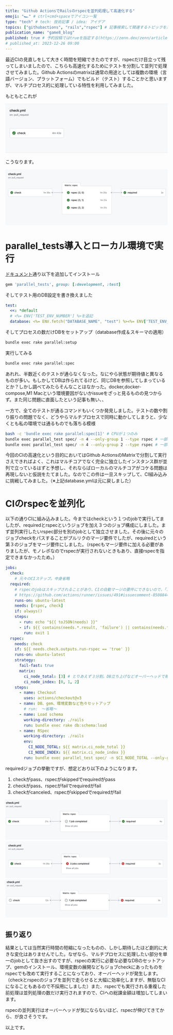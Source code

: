 ```yaml
---
title: "Github ActionsでRailsのrspecを並列処理して高速化する"
emoji: "🏎️" # ctrl+cmd+spaceでアイコン一覧
type: "tech" # tech: 技術記事 / idea: アイデア
topics: ["githubactions", "rails","rspec"] # 記事検索して関連するトピックを見つけると「このトピックを指定するには◯◯◯と入力」と教えてくれる
publication_name: "game8_blog"
published: true # 予約投稿ではtrueを指定する(https://zenn.dev/zenn/articles/zenn-cli-guide)
# published_at: 2023-12-26 09:00
---
```


最近CIの見直しをして大きく時間を短縮できたのですが、rspecだけ目立って残ってしまいましたので、こちらも高速化するためにテストを分割して並列で処理させてみました。Github Actionsのmatrixは通常の用途としては複数の環境（言語バージョン、プラットフォーム）でもビルド（テスト）することかと思いますが、マルチプロセス的に処理している特性を利用してみました。

もともとこれが

![](/images/articles/4167857a1fc3c3.md/before.png)

こうなります。

![](/images/articles/4167857a1fc3c3.md/after.png)

# parallel_tests導入とローカル環境で実行

[ドキュメント](https://github.com/grosser/parallel_tests/)通り以下を追加してインストール

```ruby
gem 'parallel_tests', group: [:development, :test]
```

そしてテスト用のDB設定を書き換えました

```yml
test:
  <<: *default
  # <%= ENV['TEST_ENV_NUMBER'] %>を追記
  database: <%= ENV.fetch("DATABASE_NAME", "test") %><%= ENV['TEST_ENV_NUMBER'] %>
```

そしてプロセスの数だけDBをセットアップ（database作成＆スキーマの適用）

```bash
bundle exec rake parallel:setup
```

実行してみる

```bash
bundle exec rake parallel:spec
```

あれれ、半数近くのテストが通らなくなった。なにやら状態が期待値と異なるものが多い。もしかしてDBは作られてるけど、同じDBを参照してしまっているとか？しかし調べてみたらそんなことはなかった。docker,docker-compose,M1 Macという環境要因がないかissueをざっと見るものの見つからず。また同じ問題に直面したという記事も無い、、

一方で、全てのテストが通るコマンドもいくつか発見しました。テストの数や割り振りの問題でなく、どうやらマルチプロセスで同時に動かしてしまうと、少なくとも私の環境では通るものでも落ちる模様

```bash
bash -c 'bundle exec rake parallel:spec[1]' # CPUが１つのみ
bundle exec parallel_test spec/ -n 4 --only-group 1 --type rspec # 一部グループのみ
bundle exec parallel_test spec/ -n 4 --only-group 2 --type rspec # 一部グループのみ
```

今回のCIの高速化という目的においてはGithub ActionsのMatrixで分割して実行さえできればよく、これはマルチコアでなく完全に独立したインスタンス群が並列で立っているはずと予想し、それならばローカルのマルチコアがコケる問題は再現しないと仮説をたてました。なのでこの件は一旦スキップして、CI組み込みに挑戦してみました。（※上記database.ymlは元に戻しました）

# CIのrspecを並列化

以下の通りCIに組み込みました。今まではcheckという１つのjobで実行してましたが、requiredとrspecというジョブを加え３つのジョブ構成にしました。まず並列実行したいrspec部分を別のjobとして独立させました。その後に元々のジョブcheckをパスすることがプルリクのマージ要件でしたが、requiredという第３のジョブをマージ要件にしました。（rspecもマージ要件に加える必要がありましたが、モノレポなのでrspecが実行されないときもあり、直接rspecを指定できまなかったため。）

```yml
jobs:
  check:
    # 元々のCIステップ。中身省略
  required:
    # rspecのjobはスキップされることがあり、CIの自動マージの要件にできないので、「スキップor成功」を「成功」とみなすjobを用意して自動マージの要件にする
    # https://github.com/actions/runner/issues/491#issuecomment-850884422
    runs-on: ubuntu-latest
    needs: [rspec, check]
    if: always()
    steps:
      - run: echo "${{ toJSON(needs) }}"
      - if: ${{ contains(needs.*.result, 'failure') || contains(needs.*.result, 'cancelled') }}
        run: exit 1
  rspec:
    needs: check
    if: ${{ needs.check.outputs.run-rspec == 'true' }}
    runs-on: ubuntu-latest
    strategy:
      fail-fast: true
      matrix:
        ci_node_total: [3] # とりあえず３分割。DB立ち上げなどオーバーヘッドで稼働時間が増えるので程々に
        ci_node_index: [0, 1, 2]
    steps:
      - name: Checkout
        uses: actions/checkout@v3
      - name: DB、gem、環境変数など色々セットアップ
        # run:　〜省略〜
      - name: Load schema
        working-directory: ./rails
        run: bundle exec rake db:schema:load
      - name: RSpec
        working-directory: ./rails
        env:
          CI_NODE_TOTAL: ${{ matrix.ci_node_total }}
          CI_NODE_INDEX: ${{ matrix.ci_node_index }}
        run: bundle exec parallel_test spec/ -n $CI_NODE_TOTAL --only-group $CI_NODE_INDEX --type rspec
```

requiredジョブの挙動ですが、想定どおり以下のようになります。

1. checkがpass、rspecがskippedでrequiredがpass
1. checkがpass、rspecがfailでrequiredがfail
1. checkがcanceled、rspecがskippedでrequiredがfail

![](/images/articles/4167857a1fc3c3.md/required.png)

## 振り返り

結果としては当然実行時間の短縮になったものの、しかし期待したほど劇的に大きな変化はありませんでした。なぜなら、マルチプロセスに処理したい部分を単一のjobとして抜き出すのですが、rspecの実行に必要な必要なDBのセットアップ、gemのインストール、環境変数の展開などもジョブcheckにあったものをrspecでも改めて実行することになっており、オーバーヘッドが発生します。（checkとrspecのジョブを並列で走らせると大幅に効率化しますが、無駄なCIになることもあるので不採用にしました）また、rspecでも実行される重複した前処理は並列処理の数だけ実行されますので、CIへの総課金額は増加してしまいます。

rspecの並列実行はオーバーヘッドが気にならないほど、rspecが伸びてきてから、が良さそうです。

以上です。
